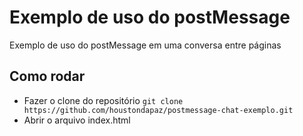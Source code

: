 # Exemplo de uso do postMessage

Exemplo de uso do postMessage em uma conversa entre páginas

## Como rodar

- Fazer o clone do repositório `git clone https://github.com/houstondapaz/postmessage-chat-exemplo.git`
- Abrir o arquivo index.html
